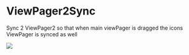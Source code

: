 # ViewPager2Sync
Sync 2 ViewPager2 so that when main viewPager is dragged the icons ViewPager is synced as well

![](sync_2_viewpagers.gif)